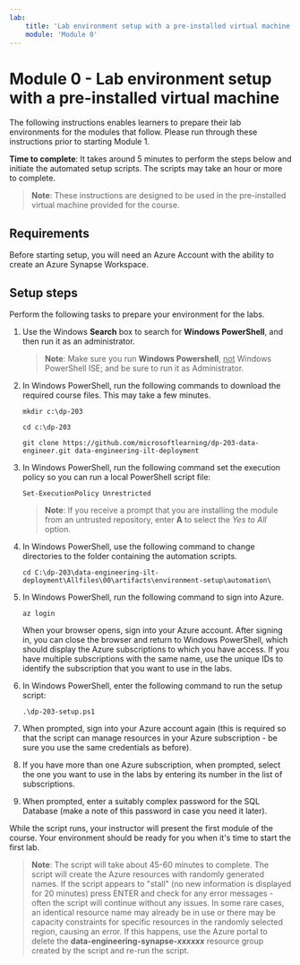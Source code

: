 ```yaml
---
lab:
    title: 'Lab environment setup with a pre-installed virtual machine'
    module: 'Module 0'
---
```


# Module 0 - Lab environment setup with a pre-installed virtual machine

The following instructions enables learners to prepare their lab environments for the modules that follow. Please run through these instructions prior to starting Module 1.

**Time to complete**: It takes around 5 minutes to perform the steps below and initiate the automated setup scripts. The scripts may take an hour or more to complete.

> **Note**: These instructions are designed to be used in the pre-installed virtual machine provided for the course.

## Requirements

Before starting setup, you will need an Azure Account with the ability to create an Azure Synapse Workspace.

## Setup steps

Perform the following tasks to prepare your environment for the labs.

1. Use the Windows **Search** box to search for **Windows PowerShell**, and then run it as an administrator.

    > **Note**: Make sure you run **Windows Powershell**, <u>not</u> Windows PowerShell ISE; and be sure to run it as Administrator.

2. In Windows PowerShell, run the following commands to download the required course files. This may take a few minutes.

    ```
    mkdir c:\dp-203

    cd c:\dp-203

    git clone https://github.com/microsoftlearning/dp-203-data-engineer.git data-engineering-ilt-deployment
    ```

3. In Windows PowerShell, run the following command set the execution policy so you can run a local PowerShell script file:

    ```
    Set-ExecutionPolicy Unrestricted
    ```

    > **Note**: If you receive a prompt that you are installing the module from an untrusted repository, enter **A** to select the *Yes to All* option.

4. In Windows PowerShell, use the following command to change directories to the folder containing the automation scripts.

    ```
    cd C:\dp-203\data-engineering-ilt-deployment\Allfiles\00\artifacts\environment-setup\automation\
    ```

5. In Windows PowerShell, run the following command to sign into Azure.

    ```
    az login
    ```

    When your browser opens, sign into your Azure account. After signing in, you can close the browser and return to Windows PowerShell, which should display the Azure subscriptions to which you have access. If you have multiple subscriptions with the same name, use the unique IDs to identify the subscription that you want to use in the labs.

6. In Windows PowerShell, enter the following command to run the setup script:

    ```
    .\dp-203-setup.ps1
    ```

7. When prompted, sign into your Azure account again (this is required so that the script can manage resources in your Azure subscription - be sure you use the same credentials as before).

8. If you have more than one Azure subscription, when prompted, select the one you want to use in the labs by entering its number in the list of subscriptions.

9. When prompted, enter a suitably complex password for the SQL Database (make a note of this password in case you need it later).

While the script runs, your instructor will present the first module of the course. Your environment should be ready for you when it's time to start the first lab.

> **Note**: The script will take about 45-60 minutes to complete. The script will create the Azure resources with randomly generated names. If the script appears to "stall" (no new information is displayed for 20 minutes) press ENTER and check for any error messages - often the script will continue without any issues.  In some rare cases, an identical resource name may already be in use or there may be capacity constraints for specific resources in the randomly selected region, causing an error. If this happens, use the Azure portal to delete the **data-engineering-synapse-*xxxxxx*** resource group created by the script and re-run the script.
